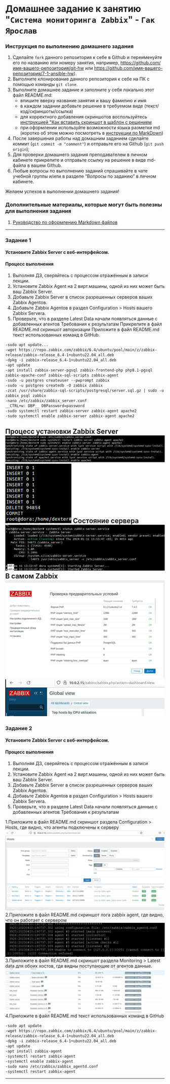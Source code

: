 # Домашнее задание к занятию "`Система мониторинга Zabbix`" - `Гак Ярослав`


### Инструкция по выполнению домашнего задания

   1. Сделайте `fork` данного репозитория к себе в Github и переименуйте его по названию или номеру занятия, например, https://github.com/имя-вашего-репозитория/git-hw или  https://github.com/имя-вашего-репозитория/7-1-ansible-hw).
   2. Выполните клонирование данного репозитория к себе на ПК с помощью команды `git clone`.
   3. Выполните домашнее задание и заполните у себя локально этот файл README.md:
      - впишите вверху название занятия и вашу фамилию и имя
      - в каждом задании добавьте решение в требуемом виде (текст/код/скриншоты/ссылка)
      - для корректного добавления скриншотов воспользуйтесь [инструкцией "Как вставить скриншот в шаблон с решением](https://github.com/netology-code/sys-pattern-homework/blob/main/screen-instruction.md)
      - при оформлении используйте возможности языка разметки md (коротко об этом можно посмотреть в [инструкции  по MarkDown](https://github.com/netology-code/sys-pattern-homework/blob/main/md-instruction.md))
   4. После завершения работы над домашним заданием сделайте коммит (`git commit -m "comment"`) и отправьте его на Github (`git push origin`);
   5. Для проверки домашнего задания преподавателем в личном кабинете прикрепите и отправьте ссылку на решение в виде md-файла в вашем Github.
   6. Любые вопросы по выполнению заданий спрашивайте в чате учебной группы и/или в разделе “Вопросы по заданию” в личном кабинете.
   
Желаем успехов в выполнении домашнего задания!
   
### Дополнительные материалы, которые могут быть полезны для выполнения задания

1. [Руководство по оформлению Markdown файлов](https://gist.github.com/Jekins/2bf2d0638163f1294637#Code)

---

### Задание 1

#### Установите Zabbix Server с веб-интерфейсом.
#### Процесс выполнения
1. Выполняя ДЗ, сверяйтесь с процессом отражённым в записи лекции.
2. Установите Zabbix Agent на 2 вирт.машины, одной из них может быть ваш Zabbix Server.
3. Добавьте Zabbix Server в список разрешенных серверов ваших Zabbix Agentов.
4. Добавьте Zabbix Agentов в раздел Configuration > Hosts вашего Zabbix Servera.
5. Проверьте, что в разделе Latest Data начали появляться данные с добавленных агентов 
Требования к результатам
Прикрепите в файл README.md скриншот авторизации
Приложите в файл README.md текст использованных команд в GitHub.

```
-sudo apt update...
-wget https://repo.zabbix.com/zabbix/6.4/ubuntu/pool/main/z/zabbix-release/zabbix-release_6.4-1+ubuntu22.04_all.deb
-dpkg -i zabbix-release_6.4-1+ubuntu22.04_all.deb
-apt update 
-apt install zabbix-server-pgsql zabbix-frontend-php php8.1-pgsql zabbix-apache-conf zabbix-sql-scripts zabbix-agent
-sudo -u postgres createuser --pwprompt zabbix
-sudo -u postgres createdb -O zabbix zabbix
-zcat /usr/share/zabbix-sql-scripts/postgresql/server.sql.gz | sudo -u zabbix psql zabbix
-nano /etc/zabbix/zabbix_server.conf
__CTRL+w: DBP__ DBPassword=password
-sudo systemctl restart zabbix-server zabbix-agent apache2
-sudo systemctl enable zabbix-server zabbix-agent apache2
```
Процесс установки Zabbix Server
![alt text](https://github.com/Anudora41/sys-pattern-homework/blob/main/баш.png)
![alt text](https://github.com/Anudora41/sys-pattern-homework/blob/main/установка.png)
Состояние сервера
![alt text](https://github.com/Anudora41/sys-pattern-homework/blob/main/сервер.png)
В самом Zabbix
![alt text](https://github.com/Anudora41/sys-pattern-homework/blob/main/вход.png)
![alt text](https://github.com/Anudora41/sys-pattern-homework/blob/main/как%20выглядид%20ссылка.jpg)
---

### Задание 2

#### Установите Zabbix Server с веб-интерфейсом.
#### Процесс выполнения
1. Выполняя ДЗ, сверяйтесь с процессом отражённым в записи лекции.
2. Установите Zabbix Agent на 2 вирт.машины, одной из них может быть ваш Zabbix Server.
3. Добавьте Zabbix Server в список разрешенных серверов ваших Zabbix Agentов.
4. Добавьте Zabbix Agentов в раздел Configuration > Hosts вашего Zabbix Servera.
5. Проверьте, что в разделе Latest Data начали появляться данные с добавленных агентов 
Требования к результатам
   
1.Приложите в файл README.md скриншот раздела Configuration > Hosts, где видно, что агенты подключены к серверу
![alt text](https://github.com/Anudora41/sys-pattern-homework/blob/main/хосты.png)
2.Приложите в файл README.md скриншот лога zabbix agent, где видно, что он работает с сервером
![alt text](https://github.com/Anudora41/sys-pattern-homework/blob/main/агент%20работает.png)
3.Приложите в файл README.md скриншот раздела Monitoring > Latest data для обоих хостов, где видны поступающие от агентов данные.
![alt text](https://github.com/Anudora41/sys-pattern-homework/blob/main/мониторинг.png)
4.Приложите в файл README.md текст использованных команд в GitHub
```
-sudo apt update
-wget https://repo.zabbix.com/zabbix/6.4/ubuntu/pool/main/z/zabbix-release/zabbix-release_6.4-1+ubuntu22.04_all.deb
-dpkg -i zabbix-release_6.4-1+ubuntu22.04_all.deb
-apt update
-apt install zabbix-agent
-systemctl restart zabbix-agent
-systemctl enable zabbix-agent
-sudo nano /etc/zabbix/zabbix_agentd.conf
-systemctl restart zabbix-agent
```


---

